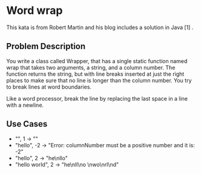# Word wrap
This kata is from Robert Martin and his blog includes a solution in Java [1] .

## Problem Description
You write a class called Wrapper, that has a single static function named wrap that takes two arguments, a string, and a
column number. The function returns the string, but with line breaks inserted at just the right places to make sure that
no line is longer than the column number. You try to break lines at word boundaries.

Like a word processor, break the line by replacing the last space in a line with a newline.

## Use Cases
- "", 1 -> ""
- "hello", -2 -> "Error: columnNumber must be a positive number and it is: -2"
- "hello", 2 -> "he\nllo"
- "hello world", 2 -> "he\nll\no \nwo\nrl\nd"